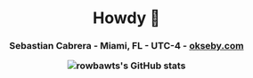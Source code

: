 <div id="header" align="center">

# Howdy 👋
  <h3>Sebastian Cabrera - Miami, FL - UTC-4 - <a class="link" href="https://okseby.com/">okseby.com</a>
  
  <br>

  ![rowbawts's GitHub stats](https://github-readme-stats.vercel.app/api/top-langs/?username=rowbawts&layout=compact&hide_border=true&theme=transparent&hide=jupyter%20notebook,tex,css,php)
  
<!--   <a href="https://ko-fi.com/salanileo"> <img align="center" src="https://storage.ko-fi.com/cdn/brandasset/kofi_bg_tag_dark.png" margin=12 height=60/></a> -->  
</div>
